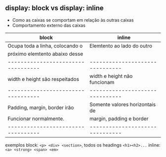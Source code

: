 ## display: block vs display: inline

- Como as caixas se comportam em relação às outras caixas
- Comportamento externo das caixas

|**block**                         |**inline**                     |
|----------------------------------|-------------------------------|
| Ocupa toda a linha, colocando o  | Elemtento ao lado do outro    |   
| próximo elemtento abaixo desse   |                               |
|----------------------------------|-------------------------------|
| width e height são respeitados   | width e height não funcionam  |
|----------------------------------|-------------------------------|
| Padding, margin, border irão     | Somente valores horizontais de|
| Funcionar normalmente.           | margin, padding e border      |
|----------------------------------|-------------------------------|

exemplos
block: `<p> <div> <section>`, todos os headings `<h1><h2>...`
inline: `<a> <strong> <span> <em>`